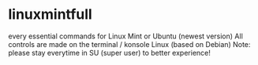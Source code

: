 # linuxmintfull
every essential commands for Linux Mint or Ubuntu (newest version)
All controls are made on the terminal / konsole Linux (based on Debian)
Note: please stay everytime in SU (super user) to better experience!
